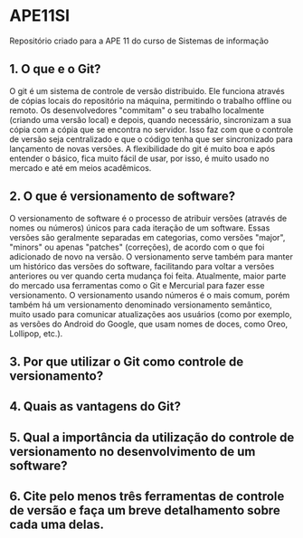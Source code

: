 # APE11SI
Repositório criado para a APE 11 do curso de Sistemas de informação

## 1. O que e o Git?

O git é um sistema de controle de versão distribuido. Ele funciona através de cópias locais do repositório na máquina, permitindo o trabalho offline ou remoto. Os desenvolvedores "commitam" o seu trabalho localmente (criando uma versão local) e depois, quando necessário, sincronizam a sua cópia com a cópia que se encontra no servidor. Isso faz com que o controle de versão seja centralizado e que o código tenha que ser sincronizado para lançamento de novas versões.
A flexibilidade do git é muito boa e após entender o básico, fica muito fácil de usar, por isso, é muito usado no mercado e até em meios acadêmicos.

## 2. O que é versionamento de software?
O versionamento de software é o processo de atribuir versões (através de nomes ou números) únicos para cada iteração de um software. Essas versões são geralmente separadas em categorias, como versões "major", "minors" ou apenas "patches" (correções), de acordo com o que foi adicionado de novo na versão. O versionamento serve também para manter um histórico das versões do software, facilitando para voltar a versões anteriores ou ver quando certa mudança foi feita. Atualmente, maior parte do mercado usa ferramentas como o Git e Mercurial para fazer esse versionamento. O versionamento usando números é o mais comum, porém também há um versionamento denominado versionamento semântico, muito usado para comunicar atualizações aos usuários (como por exemplo, as versões do Android do Google, que usam nomes de doces, como Oreo, Lollipop, etc.).

## 3. Por que utilizar o Git como controle de versionamento?

## 4. Quais as vantagens do Git?

## 5. Qual a importância da utilização do controle de versionamento no desenvolvimento de um software?

## 6. Cite pelo menos três ferramentas de controle de versão e faça um breve detalhamento sobre cada uma delas.
